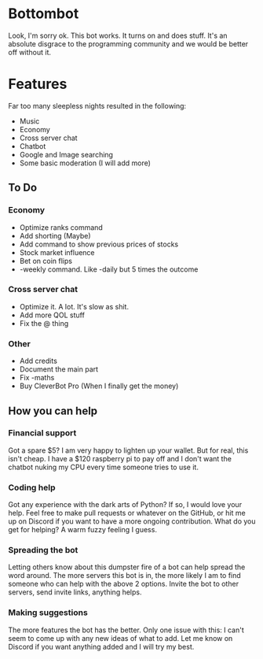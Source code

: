 # Bottombot

Look, I'm sorry ok. This bot works. It turns on and does stuff. It's an absolute disgrace to the programming community and we would be better off without it.


# Features

Far too many sleepless nights resulted in the following:

 - Music
 - Economy
 - Cross server chat
 - Chatbot
 - Google and Image searching
 - Some basic moderation (I will add more)

## To Do
### Economy

 - Optimize ranks command
 - Add shorting (Maybe)
 - Add command to show previous prices of stocks
 - Stock market influence
 - Bet on coin flips
 - -weekly command. Like -daily but 5 times the outcome
### Cross server chat
 - Optimize it. A lot. It's slow as shit.
 - Add more QOL stuff
 - Fix the @ thing
### Other

 - Add credits
 - Document the main part
 - Fix -maths
 - Buy CleverBot Pro (When I finally get the money)

 ## How you can help

 ### Financial support
Got a spare $5? I am very happy to lighten up your wallet. But for real, this isn't cheap. I have a $120 raspberry pi to pay off and I don't want the chatbot nuking my CPU every time someone tries to use it.

 ### Coding help
   Got any experience with the dark arts of Python? If so, I would love your help. Feel free to make pull requests or whatever on the GitHub, or hit me up on Discord if you want to have a more ongoing contribution. What do you get for helping? A warm fuzzy feeling I guess.

 ### Spreading the bot
   Letting others know about this dumpster fire of a bot can help spread the word around. The more servers this bot is in, the more likely I am to find someone who can help with the above 2 options. Invite the bot to other servers, send invite links, anything helps.

 ### Making suggestions
   The more features the bot has the better. Only one issue with this: I can't seem to come up with any new ideas of what to add. Let me know on Discord if you want anything added and I will try my best.
